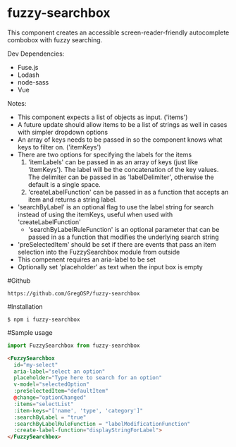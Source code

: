 # fuzzy-searchbox

This component creates an accessible screen-reader-friendly autocomplete combobox with fuzzy searching.

Dev Dependencies:
  - Fuse.js
  - Lodash
  - node-sass
  - Vue

Notes:
  - This component expects a list of objects as input. ('items')
  - A future update should allow items to be a list of strings as well in cases with simpler dropdown options
  - An array of keys needs to be passed in so the component knows what keys to filter on. ('itemKeys')
  - There are two options for specifying the labels for the items
    1) 'itemLabels' can be passed in as an array of keys (just like 'itemKeys'). The label will be the concatenation of the key values. The delimiter can be passed in as 'labelDelimiter', otherwise the default is a single space.
    2) 'createLabelFunction' can be passed in as a function that accepts an item and returns a string label.
  - 'searchByLabel' is an optional flag to use the label string for search instead of using the itemKeys, useful when used with 'createLabelFunction'
    - 'searchByLabelRuleFunction' is an optional parameter that can be passed in as a function that modifies the underlying search string
  - 'preSelectedItem' should be set if there are events that pass an item selection into the FuzzySearchbox module from outside
  - This compenent requires an aria-label to be set
  - Optionally set 'placeholder' as text when the input box is empty

#Github
```
https://github.com/GregOSP/fuzzy-searchbox
```

#Installation
```
$ npm i fuzzy-searchbox
```

#Sample usage

```javascript
import FuzzySearchbox from fuzzy-searchbox
```

```html
<FuzzySearchbox
  id="my-select"
  aria-label="select an option"
  placeholder="Type here to search for an option"
  v-model="selectedOption"
  :preSelectedItem="defaultItem"
  @change="optionChanged"
  :items="selectList"
  :item-keys="['name', 'type', 'category']"
  :searchByLabel = "true"
  :searchByLabelRuleFunction = "labelModificationFunction"
  :create-label-function="displayStringForLabel">
</FuzzySearchbox>
```